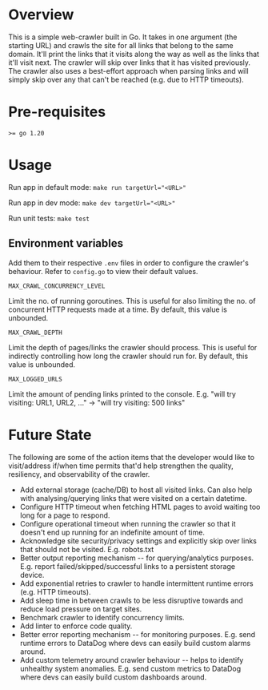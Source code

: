 # Overview

This is a simple web-crawler built in Go. It takes in one argument (the starting URL) and crawls the site for all links that belong to the same domain. It'll print the links that it visits along the way as well as the links that it'll visit next. The crawler will skip over links that it has visited previously. The crawler also uses a best-effort approach when parsing links and will simply skip over any that can't be reached (e.g. due to HTTP timeouts).

# Pre-requisites

`>= go 1.20`

# Usage

Run app in default mode: `make run targetUrl="<URL>"`

Run app in dev mode: `make dev targetUrl="<URL>"`

Run unit tests:
`make test`

## Environment variables

Add them to their respective `.env` files in order to configure the crawler's behaviour. Refer to `config.go` to view their default values.

`MAX_CRAWL_CONCURRENCY_LEVEL`

Limit the no. of running goroutines. This is useful for also limiting the no. of concurrent HTTP requests made at a time. By default, this value is unbounded.

`MAX_CRAWL_DEPTH`

Limit the depth of pages/links the crawler should process. This is useful for indirectly controlling how long the crawler should run for. By default, this value is unbounded.

`MAX_LOGGED_URLS`

Limit the amount of pending links printed to the console. E.g. "will try visiting: URL1, URL2, ..." -> "will try visiting: 500 links"

# Future State

The following are some of the action items that the developer would like to visit/address if/when time permits that'd help strengthen the quality, resiliency, and observability of the crawler.

- Add external storage (cache/DB) to host all visited links. Can also help with analysing/querying links that were visited on a certain datetime.
- Configure HTTP timeout when fetching HTML pages to avoid waiting too long for a page to respond.
- Configure operational timeout when running the crawler so that it doesn't end up running for an indefinite amount of time.
- Acknowledge site security/privacy settings and explicitly skip over links that should not be visited. E.g. robots.txt
- Better output reporting mechanism -- for querying/analytics purposes. E.g. report failed/skipped/successful links to a persistent storage device.
- Add exponential retries to crawler to handle intermittent runtime errors (e.g. HTTP timeouts).
- Add sleep time in between crawls to be less disruptive towards and reduce load pressure on target sites.
- Benchmark crawler to identify concurrency limits.
- Add linter to enforce code quality.
- Better error reporting mechanism -- for monitoring purposes. E.g. send runtime errors to DataDog where devs can easily build custom alarms around.
- Add custom telemetry around crawler behaviour -- helps to identify unhealthy system anomalies. E.g. send custom metrics to DataDog where devs can easily build custom dashboards around.